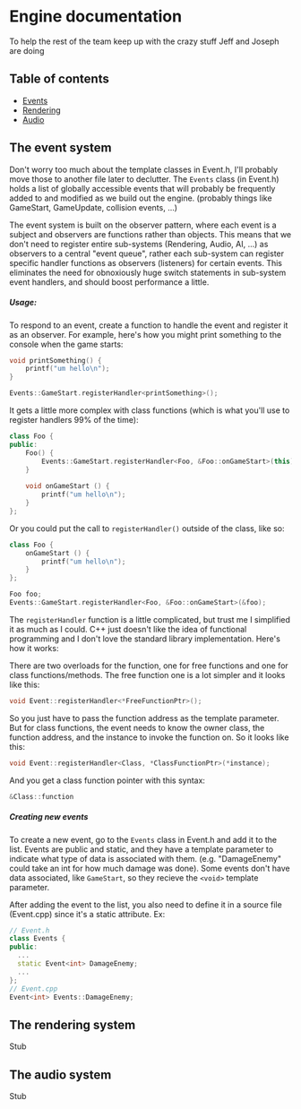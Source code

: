 # Engine documentation
To help the rest of the team keep up with the crazy stuff Jeff and Joseph are 
doing

## Table of contents

<!--ts-->
   * [Events](#events)
   * [Rendering](#rendering)
   * [Audio](#audio)
<!--te-->

<a name="events"/>

## The event system
Don't worry too much about the template classes in Event.h, I'll probably move
those to another file later to declutter. The `Events` class (in Event.h) holds 
a list of globally accessible events that will probably be frequently added to 
and modified as we build out the engine. (probably things like GameStart, 
GameUpdate, collision events, ...)

The event system is built on the observer pattern, where each event is a subject
and observers are functions rather than objects. This means that we don't need
to register entire sub-systems (Rendering, Audio, AI, ...) as observers to a
central "event queue", rather each sub-system can register specific handler
functions as observers (listeners) for certain events. This eliminates the need
for obnoxiously huge switch statements in sub-system event handlers, and should 
boost performance a little.

##### Usage:
To respond to an event, create a function to handle the event and register it as
an observer. For example, here's how you might print something to the console 
when the game starts:
```cpp
void printSomething() {
    printf("um hello\n");
}

Events::GameStart.registerHandler<printSomething>();
```
It gets a little more complex with class functions (which is what you'll use to
register handlers 99% of the time):
```cpp
class Foo {
public:
    Foo() {
        Events::GameStart.registerHandler<Foo, &Foo::onGameStart>(this);
    }
    
    void onGameStart () {
        printf("um hello\n");
    }
};
```
Or you could put the call to `registerHandler()` outside of the class, like so:
```cpp
class Foo {
    onGameStart () {
        printf("um hello\n");
    }
};

Foo foo;
Events::GameStart.registerHandler<Foo, &Foo::onGameStart>(&foo);
```
The `registerHandler` function is a little complicated, but trust me I 
simplified it as much as I could. C++ just doesn't like the idea of functional 
programming and I don't love the standard library implementation. Here's how it 
works:

There are two overloads for the function, one for free functions and one for 
class functions/methods. The free function one is a lot simpler and it looks
like this:
```cpp
void Event::registerHandler<*FreeFunctionPtr>();
```
So you just have to pass the function address as the template parameter. But for
class functions, the event needs to know the owner class, the function address, 
and the instance to invoke the function on. So it looks like this:
```cpp
void Event::registerHandler<Class, *ClassFunctionPtr>(*instance);
```
And you get a class function pointer with this syntax:
```cpp
&Class::function
```
##### Creating new events
To create a new event, go to the `Events` class in Event.h and add it to the 
list. Events are public and static, and they have a template parameter to 
indicate what type of data is associated with them. (e.g. "DamageEnemy" could 
take an int for how much damage was done). Some events don't have data 
associated, like `GameStart`, so they recieve the `<void>` template parameter.

After adding the event to the list, you also need to define it in a source file
(Event.cpp) since it's a static attribute. Ex:
```cpp
// Event.h
class Events {
public:
  ...
  static Event<int> DamageEnemy;
  ...
};
// Event.cpp
Event<int> Events::DamageEnemy;
```

<a name="rendering"/>

## The rendering system
Stub

<a name="audio"/>

## The audio system
Stub
